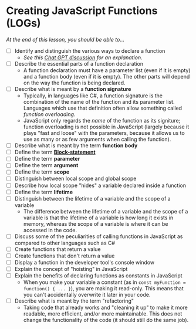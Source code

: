 # Creating JavaScript Functions (LOGs)

*At the end of this lesson, you should be able to...*

- [ ] Identify and distinguish the various ways to declare a function
  - *See this [Chat GPT discussion](https://chat.openai.com/share/da57cfba-9ece-4c5d-a48b-66e374211c9c) for an explanation.*
- [ ] Describe the essential parts of a function declaration
  - A function declaration must have a parameter list (even if it is empty) and a function body (even if it is empty). The other parts will depend on the way the function is being declared.
- [ ] Describe what is meant by a **function signature**
  - Typically, in languages like C#, a function signature is the combination of the name of the function and its parameter list. Languages which use that definition often allow something called *function overloading*.
  - JavaScript only regards the *name* of the function as its signiture; function overloading is not possible in JavaScript (largely because it plays "fast and loose" with the parameters, because it allows us to use as many or as few arguments when calling the function).
- [ ] Describe what is meant by the term **function body**
- [ ] Define the term [**Block-statement**](https://developer.mozilla.org/en-US/docs/Web/JavaScript/Reference/Statements/block)
- [ ] Define the term **parameter**
- [ ] Define the term **argument**
- [ ] Define the term **scope**
- [ ] Distinguish between local scope and global scope
- [ ] Describe how local scope "hides" a variable declared inside a function
- [ ] Define the term **lifetime**
- [ ] Distinguish between the lifetime of a variable and the scope of a variable
  - The difference between the lifetime of a variable and the scope of a variable is that the lifetime of a variable is how long it exists in memory, whereas the scope of a variable is where it can be accessed in the code.
- [ ] Discuss some of the peculiarities of calling functions in JavaScript as compared to other languages such as C#
- [ ] Create functions that return a value
- [ ] Create functions that don't return a value
- [ ] Display a function in the developer tool's console window
- [ ] Explain the concept of "hoisting" in JavaScript
- [ ] Explain the benefits of declaring functions as constants in JavaScript
  - When you make your variable a constant (as in `const myFunction = function() { ... }`), you are making it read-only. This means that you can't accidentally overwrite it later in your code.
- [ ] Describe what is meant by the term "refactoring"
  - Taking code that already works and "cleaning it up" to make it more readable, more efficient, and/or more maintainable. This does not change the functionality of the code (it should still do the same job).

